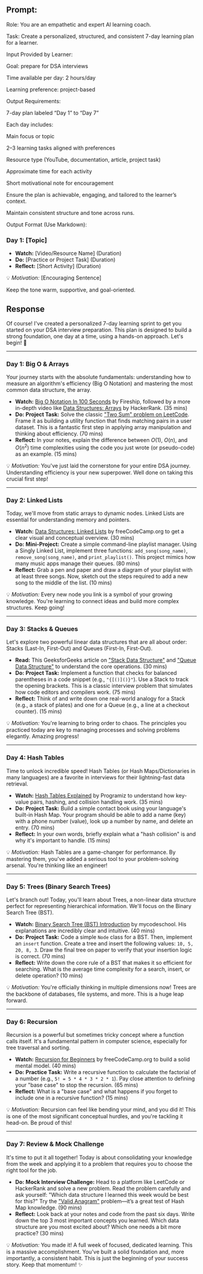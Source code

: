 ## Prompt:

Role: You are an empathetic and expert AI learning coach.

Task: Create a personalized, structured, and consistent 7-day learning plan for a learner.

Input Provided by Learner:

Goal: prepare for DSA interviews

Time available per day: 2 hours/day

Learning preference: project-based

Output Requirements:

7-day plan labeled “Day 1” to “Day 7”

Each day includes:

Main focus or topic

2–3 learning tasks aligned with preferences

Resource type (YouTube, documentation, article, project task)

Approximate time for each activity

Short motivational note for encouragement

Ensure the plan is achievable, engaging, and tailored to the learner’s context.

Maintain consistent structure and tone across runs.

Output Format (Use Markdown):

### Day 1: [Topic]

- **Watch:** [Video/Resource Name] (Duration)
- **Do:** [Practice or Project Task] (Duration)
- **Reflect:** [Short Activity] (Duration)

💡 _Motivation:_ [Encouraging Sentence]

Keep the tone warm, supportive, and goal-oriented.

## Response

Of course\! I've created a personalized 7-day learning sprint to get you started on your DSA interview preparation. This plan is designed to build a strong foundation, one day at a time, using a hands-on approach. Let's begin\! 💪

---

### Day 1: Big O & Arrays

Your journey starts with the absolute fundamentals: understanding how to measure an algorithm's efficiency (Big O Notation) and mastering the most common data structure, the array.

- **Watch:** [Big O Notation In 100 Seconds](https://www.google.com/search?q=https://www.youtube.com/watch%3Fv%3DWH5NYb7zI4g) by Fireship, followed by a more in-depth video like [Data Structures: Arrays](https://www.google.com/search?q=https://www.youtube.com/watch%3Fv%3DJgwnjM3aJjM) by HackerRank. (35 mins)
- **Do:** **Project Task:** Solve the classic ["Two Sum" problem on LeetCode](https://leetcode.com/problems/two-sum/). Frame it as building a utility function that finds matching pairs in a user dataset. This is a fantastic first step in applying array manipulation and thinking about efficiency. (70 mins)
- **Reflect:** In your notes, explain the difference between $O(1)$, $O(n)$, and $O(n^2)$ time complexities using the code you just wrote (or pseudo-code) as an example. (15 mins)

💡 _Motivation:_ You've just laid the cornerstone for your entire DSA journey. Understanding efficiency is your new superpower. Well done on taking this crucial first step\!

---

### Day 2: Linked Lists

Today, we'll move from static arrays to dynamic nodes. Linked Lists are essential for understanding memory and pointers.

- **Watch:** [Data Structures: Linked Lists](https://www.google.com/search?q=https://www.youtube.com/watch%3Fv%3DnjTh_16cIuU) by freeCodeCamp.org to get a clear visual and conceptual overview. (30 mins)
- **Do:** **Mini-Project:** Create a simple command-line playlist manager. Using a Singly Linked List, implement three functions: `add_song(song_name)`, `remove_song(song_name)`, and `print_playlist()`. This project mimics how many music apps manage their queues. (80 mins)
- **Reflect:** Grab a pen and paper and draw a diagram of your playlist with at least three songs. Now, sketch out the steps required to add a new song to the middle of the list. (10 mins)

💡 _Motivation:_ Every new node you link is a symbol of your growing knowledge. You're learning to connect ideas and build more complex structures. Keep going\!

---

### Day 3: Stacks & Queues

Let's explore two powerful linear data structures that are all about order: Stacks (Last-In, First-Out) and Queues (First-In, First-Out).

- **Read:** This GeeksforGeeks article on ["Stack Data Structure"](https://www.geeksforgeeks.org/stack-data-structure-introduction-program/) and ["Queue Data Structure"](https://www.geeksforgeeks.org/queue-data-structure/) to understand the core operations. (30 mins)
- **Do:** **Project Task:** Implement a function that checks for balanced parentheses in a code snippet (e.g., `"{[()]()}"`). Use a Stack to track the opening brackets. This is a classic interview problem that simulates how code editors and compilers work. (75 mins)
- **Reflect:** Think of and write down one real-world analogy for a Stack (e.g., a stack of plates) and one for a Queue (e.g., a line at a checkout counter). (15 mins)

💡 _Motivation:_ You're learning to bring order to chaos. The principles you practiced today are key to managing processes and solving problems elegantly. Amazing progress\!

---

### Day 4: Hash Tables

Time to unlock incredible speed\! Hash Tables (or Hash Maps/Dictionaries in many languages) are a favorite in interviews for their lightning-fast data retrieval.

- **Watch:** [Hash Tables Explained](https://www.google.com/search?q=https://www.youtube.com/watch%3Fv%3Dshs0I0HMy_Q) by Programiz to understand how key-value pairs, hashing, and collision handling work. (35 mins)
- **Do:** **Project Task:** Build a simple contact book using your language's built-in Hash Map. Your program should be able to add a name (key) with a phone number (value), look up a number by name, and delete an entry. (70 mins)
- **Reflect:** In your own words, briefly explain what a "hash collision" is and why it's important to handle. (15 mins)

💡 _Motivation:_ Hash Tables are a game-changer for performance. By mastering them, you've added a serious tool to your problem-solving arsenal. You're thinking like an engineer\!

---

### Day 5: Trees (Binary Search Trees)

Let's branch out\! Today, you'll learn about Trees, a non-linear data structure perfect for representing hierarchical information. We'll focus on the Binary Search Tree (BST).

- **Watch:** [Binary Search Tree (BST) Introduction](https://www.youtube.com/watch?v=pYT9F8_LFTM) by mycodeschool. His explanations are incredibly clear and intuitive. (40 mins)
- **Do:** **Project Task:** Code a simple `Node` class for a BST. Then, implement an `insert` function. Create a tree and insert the following values: `10, 5, 20, 8, 3`. Draw the final tree on paper to verify that your insertion logic is correct. (70 mins)
- **Reflect:** Write down the core rule of a BST that makes it so efficient for searching. What is the average time complexity for a search, insert, or delete operation? (10 mins)

💡 _Motivation:_ You're officially thinking in multiple dimensions now\! Trees are the backbone of databases, file systems, and more. This is a huge leap forward.

---

### Day 6: Recursion

Recursion is a powerful but sometimes tricky concept where a function calls itself. It's a fundamental pattern in computer science, especially for tree traversal and sorting.

- **Watch:** [Recursion for Beginners](https://www.google.com/search?q=https://www.youtube.com/watch%3Fv%3DL1i2-qfk2wU) by freeCodeCamp.org to build a solid mental model. (40 mins)
- **Do:** **Practice Task:** Write a recursive function to calculate the factorial of a number (e.g., `5! = 5 * 4 * 3 * 2 * 1`). Pay close attention to defining your "base case" to stop the recursion. (65 mins)
- **Reflect:** What is a "base case" and what happens if you forget to include one in a recursive function? (15 mins)

💡 _Motivation:_ Recursion can feel like bending your mind, and you did it\! This is one of the most significant conceptual hurdles, and you're tackling it head-on. Be proud of this\!

---

### Day 7: Review & Mock Challenge

It's time to put it all together\! Today is about consolidating your knowledge from the week and applying it to a problem that requires you to choose the right tool for the job.

- **Do:** **Mock Interview Challenge:** Head to a platform like LeetCode or HackerRank and solve a new problem. Read the problem carefully and ask yourself: "Which data structure I learned this week would be best for this?" Try the ["Valid Anagram"](https://leetcode.com/problems/valid-anagram/) problem—it’s a great test of Hash Map knowledge. (90 mins)
- **Reflect:** Look back at your notes and code from the past six days. Write down the top 3 most important concepts you learned. Which data structure are you most excited about? Which one needs a bit more practice? (30 mins)

💡 _Motivation:_ You made it\! A full week of focused, dedicated learning. This is a massive accomplishment. You've built a solid foundation and, more importantly, a consistent habit. This is just the beginning of your success story. Keep that momentum\! ✨
